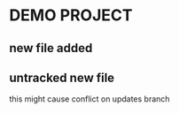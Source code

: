 # DEMO PROJECT

## new file added
## untracked new file

this might cause conflict on updates branch
